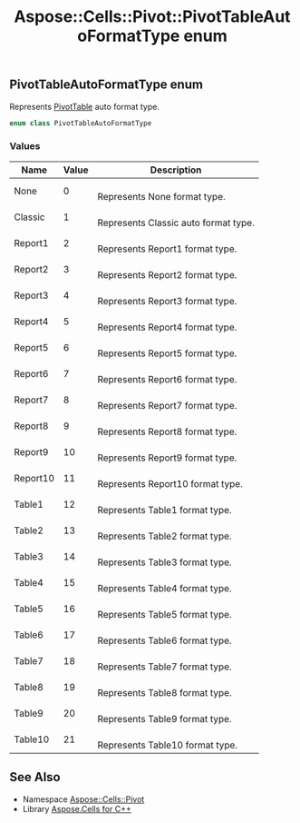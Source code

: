 ﻿---
title: Aspose::Cells::Pivot::PivotTableAutoFormatType enum
linktitle: PivotTableAutoFormatType
second_title: Aspose.Cells for C++ API Reference
description: 'Aspose::Cells::Pivot::PivotTableAutoFormatType enum. Represents PivotTable auto format type in C++.'
type: docs
weight: 3300
url: /cpp/aspose.cells.pivot/pivottableautoformattype/
---
## PivotTableAutoFormatType enum


Represents [PivotTable](../pivottable/) auto format type.

```cpp
enum class PivotTableAutoFormatType
```

### Values

| Name | Value | Description |
| --- | --- | --- |
| None | 0 | <br>Represents None format type. |
| Classic | 1 | <br>Represents Classic auto format type. |
| Report1 | 2 | <br>Represents Report1 format type. |
| Report2 | 3 | <br>Represents Report2 format type. |
| Report3 | 4 | <br>Represents Report3 format type. |
| Report4 | 5 | <br>Represents Report4 format type. |
| Report5 | 6 | <br>Represents Report5 format type. |
| Report6 | 7 | <br>Represents Report6 format type. |
| Report7 | 8 | <br>Represents Report7 format type. |
| Report8 | 9 | <br>Represents Report8 format type. |
| Report9 | 10 | <br>Represents Report9 format type. |
| Report10 | 11 | <br>Represents Report10 format type. |
| Table1 | 12 | <br>Represents Table1 format type. |
| Table2 | 13 | <br>Represents Table2 format type. |
| Table3 | 14 | <br>Represents Table3 format type. |
| Table4 | 15 | <br>Represents Table4 format type. |
| Table5 | 16 | <br>Represents Table5 format type. |
| Table6 | 17 | <br>Represents Table6 format type. |
| Table7 | 18 | <br>Represents Table7 format type. |
| Table8 | 19 | <br>Represents Table8 format type. |
| Table9 | 20 | <br>Represents Table9 format type. |
| Table10 | 21 | <br>Represents Table10 format type. |

## See Also

* Namespace [Aspose::Cells::Pivot](../)
* Library [Aspose.Cells for C++](../../)
